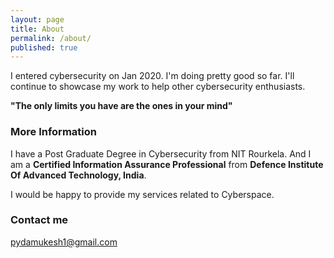 ```yaml
---
layout: page
title: About
permalink: /about/
published: true
---
```


I entered cybersecurity on Jan 2020. I'm doing pretty good so far. I'll continue to showcase my work to help other cybersecurity enthusiasts.

__"The only limits you have are the ones in your mind"__

### More Information

I have a Post Graduate Degree in Cybersecurity from NIT Rourkela. And I am a __Certified Information Assurance Professional__ from __Defence Institute Of Advanced Technology, India__.

I would be happy to provide my services related to Cyberspace.

### Contact me

[pydamukesh1@gmail.com](mailto:pydamukesh1@gmail.com)
